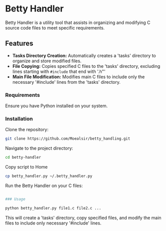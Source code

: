 # Betty Handler

Betty Handler is a utility tool that assists in organizing and modifying C source code files to meet specific requirements.

## Features

- **Tasks Directory Creation:** Automatically creates a 'tasks' directory to organize and store modified files.
- **File Copying:** Copies specified C files to the 'tasks' directory, excluding lines starting with `#include` that end with '.h"'
- **Main File Modification:** Modifies main C files to include only the necessary '#include' lines from the 'tasks' directory.

### Requirements

Ensure you have Python installed on your system.

### Installation

Clone the repository:

```bash
git clone https://github.com/Moealsir/betty_handling.git
```
Navigate to the project directory:
```bash
cd betty-handler
```
Copy script to Home
```bash
cp betty_handler.py ~/.betty_handler.py
```
Run the Betty Handler on your C files:
```bash

### Usage

python betty_handler.py file1.c file2.c ...
```
This will create a 'tasks' directory, copy specified files, and modify the main files to include only necessary '#include' lines.
